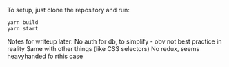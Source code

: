 To setup, just clone the repository and run:

```
yarn build
yarn start
```

Notes for writeup later:
No auth for db, to simplify - obv not best practice in reality
Same with other things (like CSS selectors)
No redux, seems heavyhanded fo rthis case